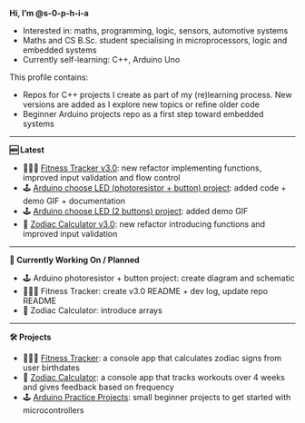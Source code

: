 **Hi, I’m @s-0-p-h-i-a**
- Interested in: maths, programming, logic, sensors, automotive systems
- Maths and CS B.Sc. student specialising in microprocessors, logic and embedded systems
- Currently self-learning: C++, Arduino Uno

This profile contains:
- Repos for C++ projects I create as part of my (re)learning process. New versions are added as I explore new topics or refine older code
- Beginner Arduino projects repo as a first step toward embedded systems

---

**🆕 Latest**
- 🏋🏻‍♀️ [Fitness Tracker v3.0](https://github.com/s-0-p-h-i-a/Fitness_Tracker): new refactor implementing functions, improved input validation and flow control
- 🕹️ [Arduino choose LED (photoresistor + button) project](https://github.com/s-0-p-h-i-a/Arduino_Practice): added code + demo GIF + documentation
- 🕹️ [Arduino choose LED (2 buttons) project](https://github.com/s-0-p-h-i-a/Arduino_Practice): added demo GIF
- 🌙 [Zodiac Calculator v3.0](https://github.com/s-0-p-h-i-a/Zodiac_Calculator): new refactor introducing functions and improved input validation

---

**🚧 Currently Working On / Planned**
- 🕹️ Arduino photoresistor + button project: create diagram and schematic
- 🏋🏻‍♀️ Fitness Tracker: create v3.0 README + dev log, update repo README
- 🌙 Zodiac Calculator: introduce arrays

---

**🛠️ Projects**
- 🏋🏻‍♀️ [Fitness Tracker](https://github.com/s-0-p-h-i-a/Fitness_Tracker): a console app that calculates zodiac signs from user birthdates
- 🌙 [Zodiac Calculator](https://github.com/s-0-p-h-i-a/Zodiac_Calculator): a console app that tracks workouts over 4 weeks and gives feedback based on frequency
- 🕹️ [Arduino Practice Projects](https://github.com/s-0-p-h-i-a/Arduino_Practice): small beginner projects to get started with microcontrollers

<!--- See my pinned repositories for ongoing projects!


💞️ I’m looking to collaborate on
- 📫 How to reach me ...
- 😄 Pronouns: ...
- ⚡ Fun fact: ... ... --->

<!---
s-0-p-h-i-a/s-0-p-h-i-a is a ✨ special ✨ repository because its `README.md` (this file) appears on your GitHub profile.
You can click the Preview link to take a look at your changes.
--->
